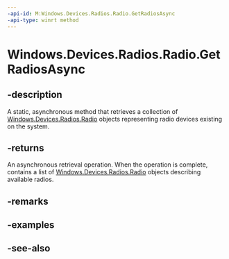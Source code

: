 ```yaml
---
-api-id: M:Windows.Devices.Radios.Radio.GetRadiosAsync
-api-type: winrt method
---
```


<!-- Method syntax
public Windows.Foundation.IAsyncOperation<Windows.Foundation.Collections.IVectorView<Windows.Devices.Radios.Radio>> GetRadiosAsync()
-->

# Windows.Devices.Radios.Radio.GetRadiosAsync

## -description
A static, asynchronous method that retrieves a collection of [Windows.Devices.Radios.Radio](radio.md) objects representing radio devices existing on the system.

## -returns
An asynchronous retrieval operation. When the operation is complete, contains a list of [Windows.Devices.Radios.Radio](radio.md) objects describing available radios.

## -remarks

## -examples

## -see-also